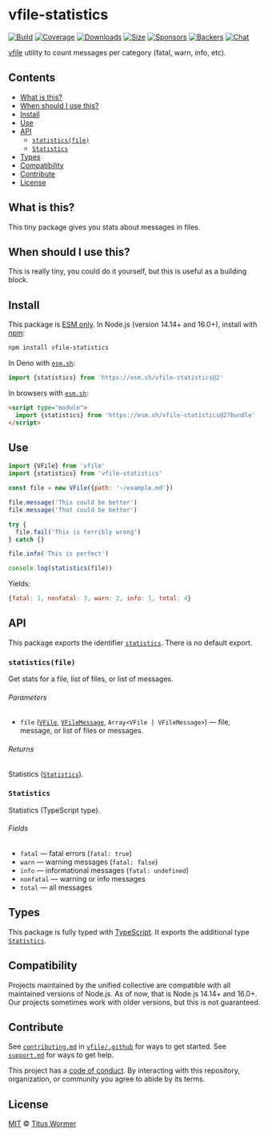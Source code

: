 # vfile-statistics

[![Build][build-badge]][build]
[![Coverage][coverage-badge]][coverage]
[![Downloads][downloads-badge]][downloads]
[![Size][size-badge]][size]
[![Sponsors][sponsors-badge]][collective]
[![Backers][backers-badge]][collective]
[![Chat][chat-badge]][chat]

[vfile][] utility to count messages per category (fatal, warn, info, etc).

## Contents

*   [What is this?](#what-is-this)
*   [When should I use this?](#when-should-i-use-this)
*   [Install](#install)
*   [Use](#use)
*   [API](#api)
    *   [`statistics(file)`](#statisticsfile)
    *   [`Statistics`](#statistics)
*   [Types](#types)
*   [Compatibility](#compatibility)
*   [Contribute](#contribute)
*   [License](#license)

## What is this?

This tiny package gives you stats about messages in files.

## When should I use this?

This is really tiny, you could do it yourself, but this is useful as a building
block.

## Install

This package is [ESM only][esm].
In Node.js (version 14.14+ and 16.0+), install with [npm][]:

```sh
npm install vfile-statistics
```

In Deno with [`esm.sh`][esmsh]:

```js
import {statistics} from 'https://esm.sh/vfile-statistics@2'
```

In browsers with [`esm.sh`][esmsh]:

```html
<script type="module">
  import {statistics} from 'https://esm.sh/vfile-statistics@2?bundle'
</script>
```

## Use

```js
import {VFile} from 'vfile'
import {statistics} from 'vfile-statistics'

const file = new VFile({path: '~/example.md'})

file.message('This could be better')
file.message('That could be better')

try {
  file.fail('This is terribly wrong')
} catch {}

file.info('This is perfect')

console.log(statistics(file))
```

Yields:

```js
{fatal: 1, nonfatal: 3, warn: 2, info: 1, total: 4}
```

## API

This package exports the identifier [`statistics`][api-statistics].
There is no default export.

### `statistics(file)`

Get stats for a file, list of files, or list of messages.

###### Parameters

*   `file` ([`VFile`][vfile], [`VFileMessage`][vfile-message],
    `Array<VFile | VFileMessage>`)
    — file, message, or list of files or messages.

###### Returns

Statistics ([`Statistics`][api-statistics-map]).

### `Statistics`

Statistics (TypeScript type).

###### Fields

*   `fatal` — fatal errors (`fatal: true`)
*   `warn` — warning messages (`fatal: false`)
*   `info` — informational messages (`fatal: undefined`)
*   `nonfatal` — warning or info messages
*   `total` — all messages

## Types

This package is fully typed with [TypeScript][].
It exports the additional type [`Statistics`][api-statistics-map].

## Compatibility

Projects maintained by the unified collective are compatible with all maintained
versions of Node.js.
As of now, that is Node.js 14.14+ and 16.0+.
Our projects sometimes work with older versions, but this is not guaranteed.

## Contribute

See [`contributing.md`][contributing] in [`vfile/.github`][health] for ways to
get started.
See [`support.md`][support] for ways to get help.

This project has a [code of conduct][coc].
By interacting with this repository, organization, or community you agree to
abide by its terms.

## License

[MIT][license] © [Titus Wormer][author]

<!-- Definitions -->

[build-badge]: https://github.com/vfile/vfile-statistics/workflows/main/badge.svg

[build]: https://github.com/vfile/vfile-statistics/actions

[coverage-badge]: https://img.shields.io/codecov/c/github/vfile/vfile-statistics.svg

[coverage]: https://codecov.io/github/vfile/vfile-statistics

[downloads-badge]: https://img.shields.io/npm/dm/vfile-statistics.svg

[downloads]: https://www.npmjs.com/package/vfile-statistics

[size-badge]: https://img.shields.io/bundlephobia/minzip/vfile-statistics.svg

[size]: https://bundlephobia.com/result?p=vfile-statistics

[sponsors-badge]: https://opencollective.com/unified/sponsors/badge.svg

[backers-badge]: https://opencollective.com/unified/backers/badge.svg

[collective]: https://opencollective.com/unified

[chat-badge]: https://img.shields.io/badge/chat-discussions-success.svg

[chat]: https://github.com/vfile/vfile/discussions

[npm]: https://docs.npmjs.com/cli/install

[esm]: https://gist.github.com/sindresorhus/a39789f98801d908bbc7ff3ecc99d99c

[esmsh]: https://esm.sh

[typescript]: https://www.typescriptlang.org

[contributing]: https://github.com/vfile/.github/blob/main/contributing.md

[support]: https://github.com/vfile/.github/blob/main/support.md

[health]: https://github.com/vfile/.github

[coc]: https://github.com/vfile/.github/blob/main/code-of-conduct.md

[license]: license

[author]: https://wooorm.com

[vfile]: https://github.com/vfile/vfile

[vfile-message]: https://github.com/vfile/vfile-message

[api-statistics]: #statisticsfile

[api-statistics-map]: #statistics
